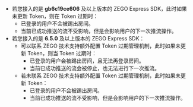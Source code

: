 - 若您接入的是 **gb6c19ce606** 及以上版本的 ZEGO Express SDK，此时如果未更新 Token，则在 Token 过期时：
    - 已登录的用户不会被踢出房间。
    - 当前已成功推送的流不受影响，但是会影响用户的下一次推流操作。
- 若您接入的是 **6.5.0** 及以上版本的 ZEGO Express SDK：
    - 可以联系 ZEGO 技术支持额外配置 Token 过期管理机制，此时如果未更新 Token，则当 Token 过期时：
        - 已登录的用户会被踢出房间，且无法再登录房间。
        - 当前已成功推送的流会被停止，也无法进行下一次推流。
    - 若未联系 ZEGO 技术支持额外配置 Token 过期管理机制，此时如果未更新 Token：
        - 已登录的用户不会被踢出房间。
        - 当前已成功推送的流不受影响，但是会影响用户的下一次推流操作。
